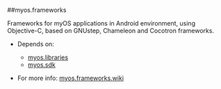 ##myos.frameworks

Frameworks for myOS applications in Android environment, using Objective-C, based on GNUstep, Chameleon and Cocotron frameworks.

* Depends on:
  * [myos.libraries](https://github.com/amraboelela/myos.libraries)
  * [myos.sdk](https://github.com/amraboelela/myos.sdk)
  
* For more info: [myos.frameworks.wiki](https://github.com/amraboelela/myos.frameworks/wiki)
